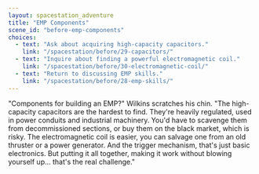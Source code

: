 ```yaml
---
layout: spacestation_adventure
title: "EMP Components"
scene_id: "before-emp-components"
choices:
  - text: "Ask about acquiring high-capacity capacitors."
    link: "/spacestation/before/29-capacitors/"
  - text: "Inquire about finding a powerful electromagnetic coil."
    link: "/spacestation/before/30-electromagnetic-coil/"
  - text: "Return to discussing EMP skills."
    link: "/spacestation/before/28-emp-skills/"
---
```


"Components for building an EMP?" Wilkins scratches his chin. "The high-capacity capacitors are the hardest to find. They're heavily regulated, used in power conduits and industrial machinery. You'd have to scavenge them from decommissioned sections, or buy them on the black market, which is risky. The electromagnetic coil is easier, you can salvage one from an old thruster or a power generator. And the trigger mechanism, that's just basic electronics. But putting it all together, making it work without blowing yourself up... that's the real challenge."
